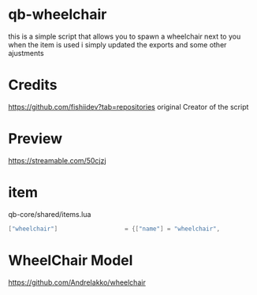 # qb-wheelchair
this is a simple script that allows you to spawn a wheelchair next to you when the item is used
i simply updated the exports and some other ajustments

# Credits
https://github.com/fishiidev?tab=repositories original Creator of the script

# Preview
https://streamable.com/50cjzj

# item
qb-core/shared/items.lua
```lua
["wheelchair"] 				     = {["name"] = "wheelchair", 			 	 ["label"] = "wheelchair", 		    ["weight"] = 500, 		["type"] = "item", 		["image"] = "wheelchair.png", 				    ["unique"] = true, 		["useable"] = true, 	["shouldClose"] = true,   ["combinable"] = nil,   ["description"] = "Crip Gang"},
```
# WheelChair Model
https://github.com/AndreIakko/wheelchair
